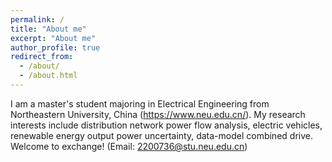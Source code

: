 ```yaml
---
permalink: /
title: "About me"
excerpt: "About me"
author_profile: true
redirect_from: 
  - /about/
  - /about.html
---
```

I am a master's student majoring in Electrical Engineering from Northeastern University, China (https://www.neu.edu.cn/). 
My research interests include distribution network power flow analysis, electric vehicles, renewable energy output power uncertainty, data-model combined drive.
Welcome to exchange! (Email: 2200736@stu.neu.edu.cn)
